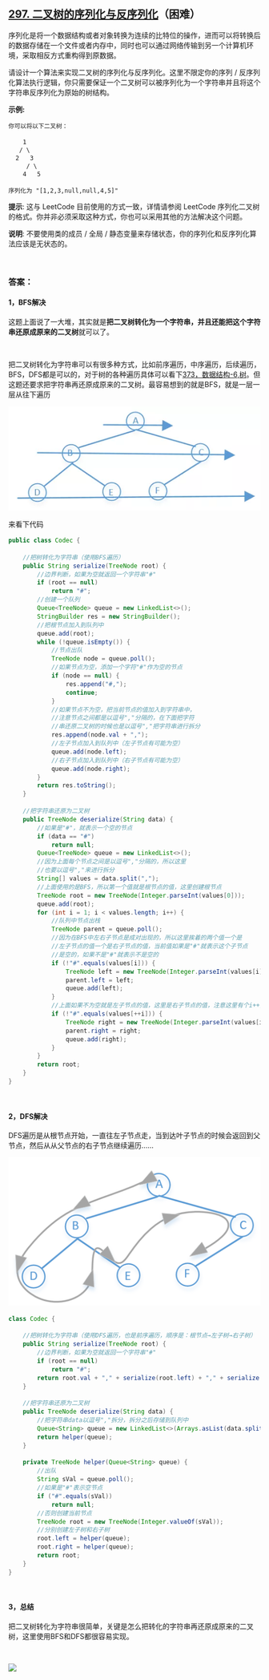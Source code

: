 ## [297. 二叉树的序列化与反序列化](https://leetcode-cn.com/problems/serialize-and-deserialize-binary-tree/)（困难）

序列化是将一个数据结构或者对象转换为连续的比特位的操作，进而可以将转换后的数据存储在一个文件或者内存中，同时也可以通过网络传输到另一个计算机环境，采取相反方式重构得到原数据。

请设计一个算法来实现二叉树的序列化与反序列化。这里不限定你的序列 / 反序列化算法执行逻辑，你只需要保证一个二叉树可以被序列化为一个字符串并且将这个字符串反序列化为原始的树结构。

**示例:** 

```
你可以将以下二叉树：

    1
   / \
  2   3
     / \
    4   5

序列化为 "[1,2,3,null,null,4,5]"
```

**提示**: 这与 LeetCode 目前使用的方式一致，详情请参阅 LeetCode 序列化二叉树的格式。你并非必须采取这种方式，你也可以采用其他的方法解决这个问题。

**说明**: 不要使用类的成员 / 全局 / 静态变量来存储状态，你的序列化和反序列化算法应该是无状态的。

<br/>

### 答案：

#### 1，BFS解决

这题上面说了一大堆，其实就是**把二叉树转化为一个字符串，并且还能把这个字符串还原成原来的二叉树**就可以了。

<br>

把二叉树转化为字符串可以有很多种方式，比如前序遍历，中序遍历，后续遍历，BFS，DFS都是可以的，对于树的各种遍历具体可以看下[373，数据结构-6,树](http://mp.weixin.qq.com/s?__biz=MzU0ODMyNDk0Mw==&mid=2247487028&idx=1&sn=e06a0cd5760e62890e60e43a279a472b&chksm=fb419d14cc36140257eb220aaeac182287b10c3cab5c803ebd54013ee3fc120d693067c2e960&scene=21#wechat_redirect)。但这题还要求把字符串再还原成原来的二叉树。最容易想到的就是BFS，就是一层一层从往下遍历

![](https://raw.githubusercontent.com/sdwwld/algorithms/master/img/common/641.png)

来看下代码

```java
public class Codec {

    //把树转化为字符串（使用BFS遍历）
    public String serialize(TreeNode root) {
        //边界判断，如果为空就返回一个字符串"#"
        if (root == null)
            return "#";
        //创建一个队列
        Queue<TreeNode> queue = new LinkedList<>();
        StringBuilder res = new StringBuilder();
        //把根节点加入到队列中
        queue.add(root);
        while (!queue.isEmpty()) {
            //节点出队
            TreeNode node = queue.poll();
            //如果节点为空，添加一个字符"#"作为空的节点
            if (node == null) {
                res.append("#,");
                continue;
            }
            //如果节点不为空，把当前节点的值加入到字符串中，
            //注意节点之间都是以逗号","分隔的，在下面把字符
            //串还原二叉树的时候也是以逗号","把字符串进行拆分
            res.append(node.val + ",");
            //左子节点加入到队列中（左子节点有可能为空）
            queue.add(node.left);
            //右子节点加入到队列中（右子节点有可能为空）
            queue.add(node.right);
        }
        return res.toString();
    }

    //把字符串还原为二叉树
    public TreeNode deserialize(String data) {
        //如果是"#"，就表示一个空的节点
        if (data == "#")
            return null;
        Queue<TreeNode> queue = new LinkedList<>();
        //因为上面每个节点之间是以逗号","分隔的，所以这里
        //也要以逗号","来进行拆分
        String[] values = data.split(",");
        //上面使用的是BFS，所以第一个值就是根节点的值，这里创建根节点
        TreeNode root = new TreeNode(Integer.parseInt(values[0]));
        queue.add(root);
        for (int i = 1; i < values.length; i++) {
            //队列中节点出栈
            TreeNode parent = queue.poll();
            //因为在BFS中左右子节点是成对出现的，所以这里挨着的两个值一个是
            //左子节点的值一个是右子节点的值，当前值如果是"#"就表示这个子节点
            //是空的，如果不是"#"就表示不是空的
            if (!"#".equals(values[i])) {
                TreeNode left = new TreeNode(Integer.parseInt(values[i]));
                parent.left = left;
                queue.add(left);
            }
            //上面如果不为空就是左子节点的值，这里是右子节点的值，注意这里有个i++，
            if (!"#".equals(values[++i])) {
                TreeNode right = new TreeNode(Integer.parseInt(values[i]));
                parent.right = right;
                queue.add(right);
            }
        }
        return root;
    }
}
```

<br>

#### 2，DFS解决

DFS遍历是从根节点开始，一直往左子节点走，当到达叶子节点的时候会返回到父节点，然后从从父节点的右子节点继续遍历……

![](https://raw.githubusercontent.com/sdwwld/algorithms/master/img/common/642.png)

```java
class Codec {

    //把树转化为字符串（使用DFS遍历，也是前序遍历，顺序是：根节点→左子树→右子树）
    public String serialize(TreeNode root) {
        //边界判断，如果为空就返回一个字符串"#"
        if (root == null)
            return "#";
        return root.val + "," + serialize(root.left) + "," + serialize(root.right);
    }

    //把字符串还原为二叉树
    public TreeNode deserialize(String data) {
        //把字符串data以逗号","拆分，拆分之后存储到队列中
        Queue<String> queue = new LinkedList<>(Arrays.asList(data.split(",")));
        return helper(queue);
    }

    private TreeNode helper(Queue<String> queue) {
        //出队
        String sVal = queue.poll();
        //如果是"#"表示空节点
        if ("#".equals(sVal))
            return null;
        //否则创建当前节点
        TreeNode root = new TreeNode(Integer.valueOf(sVal));
        //分别创建左子树和右子树
        root.left = helper(queue);
        root.right = helper(queue);
        return root;
    }
}
```

<br>

#### 3，总结

把二叉树转化为字符串很简单，关键是怎么把转化的字符串再还原成原来的二叉树，这里使用BFS和DFS都很容易实现。

<br>



![](https://img-blog.csdnimg.cn/20200807155236311.png)

